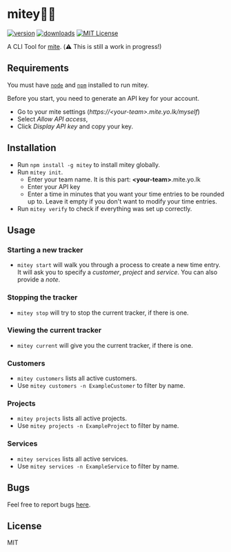 # mitey👨‍💻
[![version][version-badge]][package]
[![downloads][downloads-badge]][npm-stat]
[![MIT License][license-badge]][LICENSE]

A CLI Tool for [mite](https://mite.yo.lk/). (⚠️ This is still a work in progress!)

## Requirements
You must have [`node`](https://nodejs.org/) and
[`npm`](https://www.npmjs.com/) installed to run mitey.

Before you start, you need to generate an API key for your account.

- Go to your mite settings (*https://\<your-team>.mite.yo.lk/myself*)
- Select *Allow API access*,
- Click *Display API key* and copy your key.

## Installation
- Run `npm install -g mitey` to install mitey globally.
- Run `mitey init`.
	- Enter your team name. It is this part: **\<your-team>**.mite.yo.lk
	- Enter your API key
	- Enter a time in minutes that you want your time entries to be rounded up to. Leave it empty if you don't want to modify your time entries.
- Run `mitey verify` to check if everything was set up correctly.

## Usage

### Starting a new tracker
- `mitey start` will walk you through a process to create a new time entry. It will ask you to specify a *customer*, *project* and *service*. You can also provide a *note*.

### Stopping the tracker
- `mitey stop` will try to stop the current tracker, if there is one.

### Viewing the current tracker
- `mitey current` will give you the current tracker, if there is one.

### Customers
- `mitey customers` lists all active customers.
- Use `mitey customers -n ExampleCustomer` to filter by name.

### Projects
- `mitey projects` lists all active projects.
- Use `mitey projects -n ExampleProject` to filter by name.

### Services
- `mitey services` lists all active services.
- Use `mitey services -n ExampleService` to filter by name.


## Bugs
Feel free to report bugs [here](https://github.com/lionralfs/mitey/issues).

## License
MIT

[version-badge]: https://img.shields.io/npm/v/mitey.svg?style=flat-square
[package]: https://www.npmjs.com/package/mitey
[downloads-badge]: https://img.shields.io/npm/dm/mitey.svg?style=flat-square
[npm-stat]: https://npm-stat.com/charts.html?package=mitey&from=2016-07-24
[license-badge]: https://img.shields.io/npm/l/mitey.svg?style=flat-square
[license]: https://github.com/lionralfs/mitey/blob/master/LICENSE

